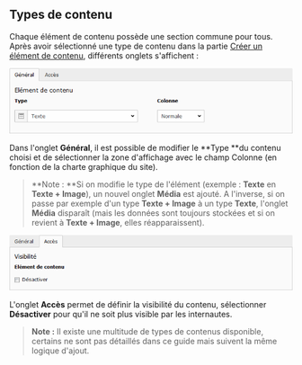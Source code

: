 ## Types de contenu

Chaque élément de contenu possède une section commune pour tous. Après avoir sélectionné une type de contenu dans la partie [Créer un élément de contenu](/types-de-contenu/creer-un-element-de-contenu.md), différents onglets s'affichent :

![](/assets/add_content_generique.png)

Dans l'onglet **Général**, il est possible de modifier le **Type **du contenu choisi et de sélectionner la zone d'affichage avec le champ Colonne \(en fonction de la charte graphique du site\).

> **Note : **Si on modifie le type de l'élément \(exemple : **Texte** en **Texte + Image**\), un nouvel onglet **Média** est ajouté. A l'inverse, si on passe par exemple d'un type **Texte + Image** à un type **Texte**, l'onglet **Média** disparaît \(mais les données sont toujours stockées et si on revient à **Texte + Image**, elles réapparaissent\).

![](/assets/add_content_acces.png)

L'onglet **Accès** permet de définir la visibilité du contenu, sélectionner **Désactiver** pour qu'il ne soit plus visible par les internautes.

> **Note :** Il existe une multitude de types de contenus disponible, certains ne sont pas détaillés dans ce guide mais suivent la même logique d'ajout.



